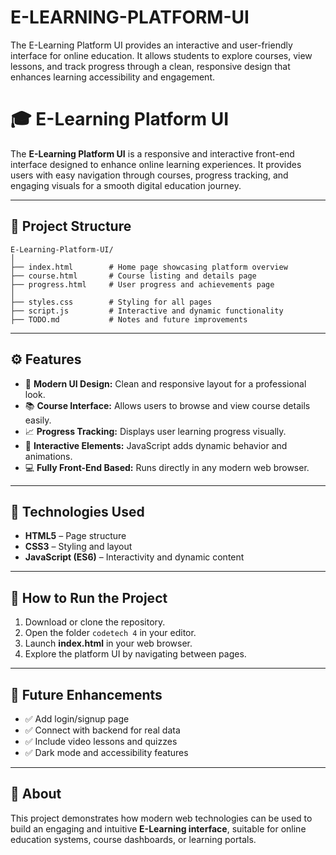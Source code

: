 # E-LEARNING-PLATFORM-UI
The E-Learning Platform UI provides an interactive and user-friendly interface for online education. It allows students to explore courses, view lessons, and track progress through a clean, responsive design that enhances learning accessibility and engagement.


# 🎓 E-Learning Platform UI

The **E-Learning Platform UI** is a responsive and interactive front-end interface designed to enhance online learning experiences. It provides users with easy navigation through courses, progress tracking, and engaging visuals for a smooth digital education journey.

---

## 📁 Project Structure

```
E-Learning-Platform-UI/
│
├── index.html        # Home page showcasing platform overview
├── course.html       # Course listing and details page
├── progress.html     # User progress and achievements page
│
├── styles.css        # Styling for all pages
├── script.js         # Interactive and dynamic functionality
├── TODO.md           # Notes and future improvements
```

---

## ⚙️ Features

* 🎨 **Modern UI Design:** Clean and responsive layout for a professional look.
* 📚 **Course Interface:** Allows users to browse and view course details easily.
* 📈 **Progress Tracking:** Displays user learning progress visually.
* 🔄 **Interactive Elements:** JavaScript adds dynamic behavior and animations.
* 💻 **Fully Front-End Based:** Runs directly in any modern web browser.

---

## 🧠 Technologies Used

* **HTML5** – Page structure
* **CSS3** – Styling and layout
* **JavaScript (ES6)** – Interactivity and dynamic content

---

## 🚀 How to Run the Project

1. Download or clone the repository.
2. Open the folder `codetech 4` in your editor.
3. Launch **index.html** in your web browser.
4. Explore the platform UI by navigating between pages.

---

## 🚧 Future Enhancements

* ✅ Add login/signup page
* ✅ Connect with backend for real data
* ✅ Include video lessons and quizzes
* ✅ Dark mode and accessibility features

---

## 📖 About

This project demonstrates how modern web technologies can be used to build an engaging and intuitive **E-Learning interface**, suitable for online education systems, course dashboards, or learning portals.


